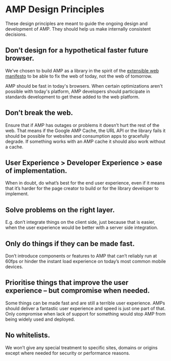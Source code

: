 # AMP Design Principles

These design principles are meant to guide the ongoing design and development of AMP. They should help us make internally consistent decisions.


## Don’t design for a hypothetical faster future browser.

We’ve chosen to build AMP as a library in the spirit of the [extensible web manifesto](https://github.com/extensibleweb/manifesto/blob/master/README.md) to be able to fix the web of today, not the web of tomorrow.

AMP should be fast in today's browsers. When certain optimizations aren't possible with today's platform, AMP developers should participate in standards development to get these added to the web platform.

## Don’t break the web.

Ensure that if AMP has outages or problems it doesn’t hurt the rest of the web. That means if the Google AMP Cache, the URL API or the library fails it should be possible for websites and consumption apps to gracefully degrade. If something works with an AMP cache it should also work without a cache.


## User Experience > Developer Experience > ease of implementation.

When in doubt, do what’s best for the end user experience, even if it means that it’s harder for the page creator to build or for the library developer to implement.


## Solve problems on the right layer.

E.g. don’t integrate things on the client side, just because that is easier, when the user experience would be better with a server side integration.


## Only do things if they can be made fast.

Don’t introduce components or features to AMP that can’t reliably run at 60fps or hinder the instant load experience on today’s most common mobile devices.


## Prioritise things that improve the user experience – but compromise when needed.

Some things can be made fast and are still a terrible user experience. AMPs should deliver a fantastic user experience and speed is just one part of that. Only compromise when lack of support for something would stop AMP from being widely used and deployed.


## No whitelists.

We won’t give any special treatment to specific sites, domains or origins except where needed for security or performance reasons.
